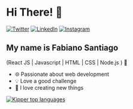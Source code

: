 
<h1>Hi There! 👋</h1>

[![Twitter](https://img.shields.io/badge/Twitter-%231DA1F2.svg?style=for-the-badge&logo=Twitter&logoColor=white)](https://twitter.com/devsantiag)
[![LinkedIn](https://img.shields.io/badge/linkedin-%230077B5.svg?style=for-the-badge&logo=linkedin&logoColor=white)](https://www.linkedin.com/in/fabiano-santiago/)
[![Instagram](https://img.shields.io/badge/Instagram-%23E4405F.svg?style=for-the-badge&logo=Instagram&logoColor=white)](https://www.instagram.com/fasantiag/)

## My name is Fabiano Santiago
(React JS | Javascript | HTML | CSS | Node.js ) 🚀

- 🌐     Passionate about web development
- 💡     Love a good challenge
- 🧱    I love creating new things

<div align="left">
  
[![Kipper top languages](https://github-readme-stats.vercel.app/api/top-langs/?username=devsantiag&theme=blue-white)](https://github.com/anuraghazra/github-readme-stats)
  
 </div>



